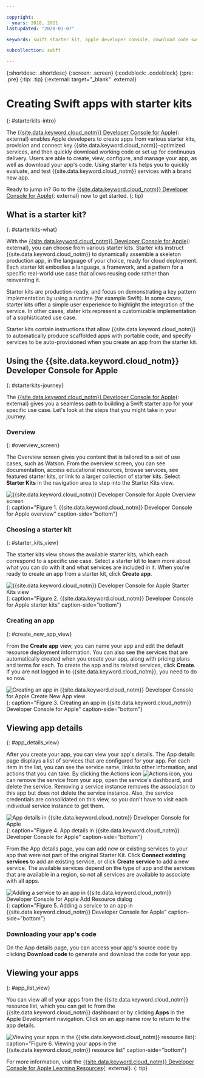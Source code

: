 ```yaml
---

copyright:
  years: 2018, 2021
lastupdated: "2020-01-07"

keywords: swift starter kit, apple developer console, download code swift, app details swift, create swift app

subcollection: swift

---
```


{:shortdesc: .shortdesc}
{:screen: .screen}
{:codeblock: .codeblock}
{:pre: .pre}
{:tip: .tip}
{:external: target="_blank" .external}

# Creating Swift apps with starter kits
{: #starterkits-intro}

The [{{site.data.keyword.cloud_notm}} Developer Console for Apple](https://{DomainName}/developer/appledevelopment/dashboard){: external} enables Apple developers to create apps from various starter kits, provision and connect key {{site.data.keyword.cloud_notm}}-optimized services, and then quickly download working code or set up for continuous delivery. Users are able to create, view, configure, and manage your app, as well as download your app's code. Using starter kits helps you to quickly evaluate, and test {{site.data.keyword.cloud_notm}} services with a brand new app.

Ready to jump in? Go to the [{{site.data.keyword.cloud_notm}} Developer Console for Apple](https://{DomainName}/developer/appledevelopment/dashboard){: external} now to get started.
{: tip}

## What is a starter kit?
{: #starterkits-what}

With the [{{site.data.keyword.cloud_notm}} Developer Console for Apple](https://{DomainName}/developer/appledevelopment/dashboard){: external}, you can choose from various starter kits. Starter kits instruct {{site.data.keyword.cloud_notm}} to dynamically assemble a skeleton production app, in the language of your choice, ready for cloud deployment. Each starter kit embodies a language, a framework, and a pattern for a specific real-world use case that allows reusing code rather than reinventing it.

Starter kits are production-ready, and focus on demonstrating a key pattern implementation by using a runtime (for example Swift). In some cases, starter kits offer a simple user experience to highlight the integration of the service. In other cases, stater kits represent a customizable implementation of a sophisticated use case.

Starter kits contain instructions that allow {{site.data.keyword.cloud_notm}} to automatically produce scaffolded apps with portable code, and specify services to be auto-provisioned when you create an app from the starter kit.

## Using the {{site.data.keyword.cloud_notm}} Developer Console for Apple
{: #starterkits-journey}

The [{{site.data.keyword.cloud_notm}} Developer Console for Apple](https://{DomainName}/developer/appledevelopment/dashboard){: external} gives you a seamless path to building a Swift starter app for your specific use case. Let's look at the steps that you might take in your journey.

### Overview
{: #overview_screen}

The Overview screen gives you content that is tailored to a set of use cases, such as Watson. From the overview screen, you can see documentation, access educational resources, browse services, see featured starter kits, or link to a larger collection of starter kits. Select **Starter Kits** in the navigation area to step into the Starter Kits view.

![{{site.data.keyword.cloud_notm}} Developer Console for Apple Overview screen](images/overview_screen.png "Overview screen"){: caption="Figure 1. {{site.data.keyword.cloud_notm}} Developer Console for Apple overview" caption-side="bottom"}

### Choosing a starter kit
{: #starter_kits_view}

The starter kits view shows the available starter kits, which each correspond to a specific use case. Select a starter kit to learn more about what you can do with it and what services are included in it. When you're ready to create an app from a starter kit, click **Create app**.

![{{site.data.keyword.cloud_notm}} Developer Console for Apple Starter Kits view](images/starter_kits_screen.png "Starter Kits view"){: caption="Figure 2. {{site.data.keyword.cloud_notm}} Developer Console for Apple starter kits" caption-side="bottom"}

### Creating an app
{: #create_new_app_view}

From the **Create app** view, you can name your app and edit the default resource deployment information. You can also see the services that are automatically created when you create your app, along with pricing plans and terms for each. To create the app and its related services, click **Create**. If you are not logged in to {{site.data.keyword.cloud_notm}}, you need to do so now.

![Creating an app in {{site.data.keyword.cloud_notm}} Developer Console for Apple Create New App view](images/create_new_app_screen.png "Create app view"){: caption="Figure 3. Creating an app in {{site.data.keyword.cloud_notm}} Developer Console for Apple" caption-side="bottom"}

## Viewing app details
{: #app_details_view}

After you create your app, you can view your app's details. The App details page displays a list of services that are configured for your app. For each item in the list, you can see the service name, links to other information, and actions that you can take. By clicking the Actions icon ![Actions icon](../icons/actions-icon-vertical.svg), you can remove the service from your app, open the service's dashboard, and delete the service. Removing a service instance removes the association to this app but does not delete the service instance. Also, the service credentials are consolidated on this view, so you don't have to visit each individual service instance to get them.

![App details in {{site.data.keyword.cloud_notm}} Developer Console for Apple](images/app_details_screen.png "App Details view"){: caption="Figure 4. App details in {{site.data.keyword.cloud_notm}} Developer Console for Apple" caption-side="bottom"}

From the App details page, you can add new or existing services to your app that were not part of the original Starter Kit. Click **Connect existing services** to add an existing service, or click **Create service** to add a new service. The available services depend on the type of app and the services that are available in a region, so not all services are available to associate with all apps.

![Adding a service to an app in {{site.data.keyword.cloud_notm}} Developer Console for Apple Add Resource dialog](images/add_resource_screen.png "Add Resource dialog"){: caption="Figure 5. Adding a service to an app in {{site.data.keyword.cloud_notm}} Developer Console for Apple" caption-side="bottom"}

### Downloading your app's code

On the App details page, you can access your app's source code by clicking **Download code** to generate and download the code for your app.

## Viewing your apps
{: #app_list_view}

You can view all of your apps from the {{site.data.keyword.cloud_notm}} resource list, which you can get to from the {{site.data.keyword.cloud_notm}} dashboard or by clicking **Apps** in the Apple Development navigation. Click on an app name row to return to the app details.

![Viewing your apps in the {{site.data.keyword.cloud_notm}} resource list](images/apps_resource_list.png "App List view"){: caption="Figure 6. Viewing your apps in the {{site.data.keyword.cloud_notm}} resource list" caption-side="bottom"}

For more information, visit the [{{site.data.keyword.cloud_notm}} Developer Console for Apple Learning Resources](https://{DomainName}/developer/appledevelopment/learning-resources){: external}.
{: tip}
